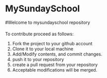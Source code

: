 MySundaySchool
==============
#Welcome to mysundayschool repository 
####

To contribute proceed as follows:

1. Fork the project to your github account
2. Clone it to your local machine
3. Add/Modify contents, and commit changes.
4. push it to your repository
5. create a pull request from your repository
6. Acceptable modifications will be merged.
